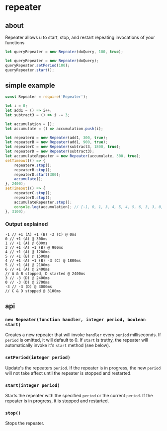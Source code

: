 # repeater

## about

Repeater allows u to start, stop, and restart repeating invocations of your functions

```js
let queryRepeater = new Repeater(doQuery, 100, true);
```

```js
let queryRepeater = new Repeater(doQuery);
queryRepeater.setPeriod(100);
queryRepeater.start();
```

## simple example

```js
const Repeater = require('Repeater');

let i = 0;
let add1 = () => i++;
let subtract3 = () => i -= 3;

let accumulation = [];
let accumulate = () => accumulation.push(i);

let repeaterA = new Repeater(add1, 300, true);
let repeaterB = new Repeater(add1, 900, true);
let repeaterC = new Repeater(subtract3, 1800, true);
let repeaterD = new Repeater(subtract3);
let accumulateRepeater = new Repeater(accumulate, 300, true);
setTimeout(() => {
    repeaterA.stop();
    repeaterB.stop();
    repeaterD.start(300);
    accumulate();
}, 2400);
setTimeout(() => {
    repeaterC.stop();
    repeaterD.stop();
    accumulateRepeater.stop();
    console.log(accumulation); // [-1, 0, 1, 3, 4, 5, 4, 5, 6, 3, 3, 0, -3]
}, 3100);
```

### Output explained

```
-1 // +1 (A) +1 (B) -3 (C) @ 0ms
0 // +1 (A) @ 300ms
1 // +1 (A) @ 600ms
3 // +1 (A) +1 (B) @ 900ms
4 // +1 (A) @ 1200ms
5 // +1 (B) @ 1500ms
4 // +1 (A) +1 (B) -3 (C) @ 1800ms
5 // +1 (A) @ 2100ms
6 // +1 (A) @ 2400ms
// A & B stopped, D started @ 2400ms
3 // -3 (D) @ 2400ms
0 // -3 (D) @ 2700ms
-3 // -3 (D) @ 3000ms
// C & D stopped @ 3100ms
```

## api

### `new Repeater(function handler, integer period, boolean start)`

Creates a new repeater that will invoke `handler` every `period` milliseconds. If `period` is omitted, it will default to 0. If `start` is truthy, the repeater will automatically invoke it's `start` method (see below).

### `setPeriod(integer period)`

Update's the repeaters `period`. If the repeater is in progress, the new `period` will not take affect until the repeater is stopped and restarted.

### `start(integer period)`

Starts the repeater with the specified `period` or the current `period`. If the repeater is in progress, it is stopped and restarted.

### `stop()`

Stops the repeater.
